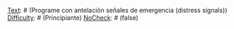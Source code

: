 [Text]: # (Avoid using your phone or radio from the same location more than once)
[Difficulty]: # (Advanced)
[NoCheck]: # (false)

[Text]: # (Evite usar estos equipos en sitios que no pueden ser evacuados con facilidad en caso de ataques)
[Difficulty]: # (Avanzado)
[NoCheck]: # (false)

[Text]: # (Mantenga las transmisiones por debajo de los 10 minutos)
[Difficulty]: # (Avanzado)
[NoCheck]: # (false)

[Text]: # (Apague y remueva la batería tan pronto como termine la transmisión y antes de trasladarse)
[Difficulty]: # (Avanzado)
[NoCheck]: # (false)

[Text]: # (Evite tener a multiples personas transmitiendo desde la misma ubicación)
[Difficulty]: # (Avanzado)
[NoCheck]: # (false)

[Text]: # (Utilice palabras clave en transmisiones de alta delicadeza, o evite por completo el uso de telefonos satelitales)
[Difficulty]: # (Avanzado)
[NoCheck]: # (false)

[Text]: # (Borre frecuentemente los registros de llamadas y carpetas de mensajes enviados)
[Difficulty]: # (Avanzado)
[NoCheck]: # (false)

[Text]: # (Matenga la tarjeta SIM aparte del teléfono cuando no esté transmitiendo)
[Difficulty]: # (Avanzado)
[NoCheck]: # (false)

[Text]: # (Evite utilizalo desde el mismo lugar en más de una ocasión.)
[Difficulty]: # (Avanzado)
[NoCheck]: # (false)

[Text]: # (Evite usar estos equipos en sitios que no pueden ser evacuados con facilidad en caso de ataques)
[Difficulty]: # (Avanzado)
[NoCheck]: # (false)

[Text]: # (Mantenga las transmisiones por debajo de los 10 minutos)
[Difficulty]: # (Avanzado)
[NoCheck]: # (false)

[Text]: # (Apague y remueva la batería tan pronto como termine la transmisión y antes de trasladarse)
[Difficulty]: # (Avanzado)
[NoCheck]: # (false)

[Text]: # (Evite tener a multiples personas transmitiendo desde la misma ubicación)
[Difficulty]: # (Avanzado)
[NoCheck]: # (false)

[Text]: # (Utilice palabras clave en transmisiones de alta delicadeza, o evite por completo el uso de telefonos satelitales)
[Difficulty]: # (Avanzado)
[NoCheck]: # (false)

[Text]: # (Borre frecuentemente los registros de llamadas y carpetas de mensajes enviados)
[Difficulty]: # (Avanzado)
[NoCheck]: # (false)

[Text]: # (Matenga la tarjeta SIM aparte del teléfono cuando no esté transmitiendo)
[Difficulty]: # (Avanzado)
[NoCheck]: # (false)

[Text]: # (Evite utilizar radios para comunicaciones delicadas)
[Difficulty]: # (Principiante)
[NoCheck]: # (false)

[Text]: # (Asegúrese de tener entrenamiento adecuado en el uso de radios)
[Difficulty]: # (Principiante)
[NoCheck]: # (false)

[Text]: # (Utilice palabras clave cuando sea necesario)
[Difficulty]: # (Principiante)
[NoCheck]: # (false)

[Text]: # (Programe con antelación señales de emergencia (distress signals))
[Difficulty]: # (Principiante)
[NoCheck]: # (false)

[Text]: # (Considere cuidadosamnete el uso de software de seguimiento por GPS)
[Difficulty]: # (Principiante)
[NoCheck]: # (false)

[Text]: # (No identifique organizaciones o personas por radio)
[Difficulty]: # (Principiante)
[NoCheck]: # (false)

[Text]: # (Nunca transmita información relacionada con seguridad o planes de viaje)
[Difficulty]: # (Principiante)
[NoCheck]: # (false)

[Text]: # (Establezca palabras clave para eventos bajo coerción)
[Difficulty]: # (Principiante)
[NoCheck]: # (false)